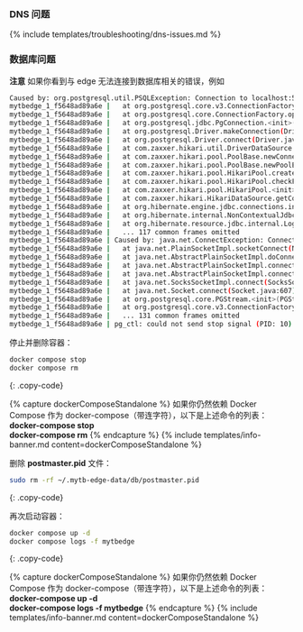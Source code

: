 ### DNS 问题

{% include templates/troubleshooting/dns-issues.md %}

### 数据库问题

**注意** 如果你看到与 edge 无法连接到数据库相关的错误，例如

```bash
Caused by: org.postgresql.util.PSQLException: Connection to localhost:5432 refused. Check that the hostname and port are correct and that the postmaster is accepting TCP/IP connections.
mytbedge_1_f5648ad89a6e | 	at org.postgresql.core.v3.ConnectionFactoryImpl.openConnectionImpl(ConnectionFactoryImpl.java:262)
mytbedge_1_f5648ad89a6e | 	at org.postgresql.core.ConnectionFactory.openConnection(ConnectionFactory.java:52)
mytbedge_1_f5648ad89a6e | 	at org.postgresql.jdbc.PgConnection.<init>(PgConnection.java:216)
mytbedge_1_f5648ad89a6e | 	at org.postgresql.Driver.makeConnection(Driver.java:404)
mytbedge_1_f5648ad89a6e | 	at org.postgresql.Driver.connect(Driver.java:272)
mytbedge_1_f5648ad89a6e | 	at com.zaxxer.hikari.util.DriverDataSource.getConnection(DriverDataSource.java:138)
mytbedge_1_f5648ad89a6e | 	at com.zaxxer.hikari.pool.PoolBase.newConnection(PoolBase.java:358)
mytbedge_1_f5648ad89a6e | 	at com.zaxxer.hikari.pool.PoolBase.newPoolEntry(PoolBase.java:206)
mytbedge_1_f5648ad89a6e | 	at com.zaxxer.hikari.pool.HikariPool.createPoolEntry(HikariPool.java:477)
mytbedge_1_f5648ad89a6e | 	at com.zaxxer.hikari.pool.HikariPool.checkFailFast(HikariPool.java:560)
mytbedge_1_f5648ad89a6e | 	at com.zaxxer.hikari.pool.HikariPool.<init>(HikariPool.java:115)
mytbedge_1_f5648ad89a6e | 	at com.zaxxer.hikari.HikariDataSource.getConnection(HikariDataSource.java:112)
mytbedge_1_f5648ad89a6e | 	at org.hibernate.engine.jdbc.connections.internal.DatasourceConnectionProviderImpl.getConnection(DatasourceConnectionProviderImpl.java:122)
mytbedge_1_f5648ad89a6e | 	at org.hibernate.internal.NonContextualJdbcConnectionAccess.obtainConnection(NonContextualJdbcConnectionAccess.java:38)
mytbedge_1_f5648ad89a6e | 	at org.hibernate.resource.jdbc.internal.LogicalConnectionManagedImpl.acquireConnectionIfNeeded(LogicalConnectionManagedImpl.java:108)
mytbedge_1_f5648ad89a6e | 	... 117 common frames omitted
mytbedge_1_f5648ad89a6e | Caused by: java.net.ConnectException: Connection refused (Connection refused)
mytbedge_1_f5648ad89a6e | 	at java.net.PlainSocketImpl.socketConnect(Native Method)
mytbedge_1_f5648ad89a6e | 	at java.net.AbstractPlainSocketImpl.doConnect(AbstractPlainSocketImpl.java:350)
mytbedge_1_f5648ad89a6e | 	at java.net.AbstractPlainSocketImpl.connectToAddress(AbstractPlainSocketImpl.java:206)
mytbedge_1_f5648ad89a6e | 	at java.net.AbstractPlainSocketImpl.connect(AbstractPlainSocketImpl.java:188)
mytbedge_1_f5648ad89a6e | 	at java.net.SocksSocketImpl.connect(SocksSocketImpl.java:392)
mytbedge_1_f5648ad89a6e | 	at java.net.Socket.connect(Socket.java:607)
mytbedge_1_f5648ad89a6e | 	at org.postgresql.core.PGStream.<init>(PGStream.java:61)
mytbedge_1_f5648ad89a6e | 	at org.postgresql.core.v3.ConnectionFactoryImpl.openConnectionImpl(ConnectionFactoryImpl.java:144)
mytbedge_1_f5648ad89a6e | 	... 131 common frames omitted
mytbedge_1_f5648ad89a6e | pg_ctl: could not send stop signal (PID: 10): No such process
```

停止并删除容器：

```bash
docker compose stop
docker compose rm
```
{: .copy-code}

{% capture dockerComposeStandalone %}
如果你仍然依赖 Docker Compose 作为 docker-compose（带连字符），以下是上述命令的列表：
<br>**docker-compose stop**
<br>**docker-compose rm**
{% endcapture %}
{% include templates/info-banner.md content=dockerComposeStandalone %}

删除 **postmaster.pid** 文件：

```bash
sudo rm -rf ~/.mytb-edge-data/db/postmaster.pid
```
{: .copy-code}

再次启动容器：

```bash
docker compose up -d
docker compose logs -f mytbedge
```
{: .copy-code}

{% capture dockerComposeStandalone %}
如果你仍然依赖 Docker Compose 作为 docker-compose（带连字符），以下是上述命令的列表：
<br>**docker-compose up -d**
<br>**docker-compose logs -f mytbedge**
{% endcapture %}
{% include templates/info-banner.md content=dockerComposeStandalone %}